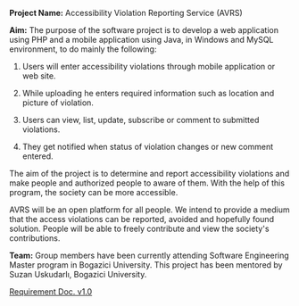**Project Name:** Accessibility Violation Reporting Service (AVRS)


**Aim:** The purpose of the software project is to develop a web application using PHP and a mobile application using Java, in Windows and MySQL environment, to do mainly the following:

1.	Users will enter accessibility violations through mobile application or web site.

2.	While uploading he enters required information such as location and picture of violation.

3.	Users can view, list, update, subscribe or comment to submitted violations.

4.	They get notified when status of violation changes or new comment entered.


The aim of the project is to determine and report accessibility violations and make people and authorized people to aware of them. With the help of this program, the society can be more accessible.

AVRS will be an open platform for all people. We intend to provide a medium that the access violations can be reported, avoided and hopefully found solution. People will be able to freely contribute and view the society's contributions.

**Team:** Group members have been currently attending Software Engineering Master program in Bogazici University. This project has been mentored by Suzan Uskudarlı, Bogazici University.

[Requirement Doc. v1.0](http://code.google.com/p/swe-574-group4/downloads/detail?name=AccessibilityViolationReportingServiceRSDV1.0.docx&can=2&q=)